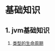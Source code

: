 # 基础知识

## 1. jvm基础知识

1. [类型的生命周期](https://github.com/gitXugx/java-basic-learning/blob/master/doc/jvm/classLifeCycle.md)


